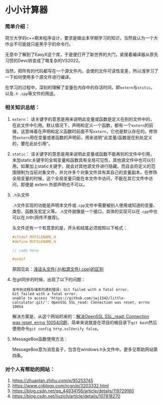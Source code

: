 # 小小计算器

### 简单介绍：

荷兰大学的c++期末程序设计，要求是做出本学期学习的知识，当然我认为一个大作业不可能就只是黑乎乎的命令行。

无意中了解到了EasyX这个库，于是便打开了新世界的大门，紧接着编译器从原先习惯的Devc转变成了略复杂的VS2022。

当然，把所有的代码都写在一个源文件内，会使的文件可读性变差，所以浅学习了一下如何使用多个源文件进行编译。

在学习的过程中，深刻的理解了变量在内存中的存活时间，即`extern`与`ststic`。以及`.h` `.cpp`等文件的用途。



### 相关知识总结：

1. `extern`：
   该关键字的意思是用来说明此变量或函数是定义在别的文件中的，在此文件中引用。默认情况下，声明和定义一个函数，都有一个`extern`的前缀，这意味着在声明和定义函数时前面不写`extern`，它也是默认存在的。修饰符`extern`用在变量或者函数的声明前，用来说明“此变量/函数是在别处定义的，要在此处引用“。

2. `static`：
   该关键字的意思是用来说明此变量或函数不能再别的文件中引用，未加static关键字的全局变量和函数具有全局可见性，其他源文件中也可以引用。如果加上static关键字，就会对其他源文件进行隐藏。而且会将定义的范围限制为当前对象文件，并允许多个对象文件具有其自己的变量副本。在修饰全局变量的时候，这个全局变量只能在本文件中访问，不能在其它文件中访问，即便是 extern 外部声明也不可以。

3. `.h`头文件

   `.h`文件实现的功能是声明本文件或`.cpp`文件中需要被别人使用或知道的变量、类型、函数及宏定义等。`.h`文件就像是一个接口，具体的实现可以在`.cpp`中也可以在.h中(网传不推荐)。	

   头文件还有一个有意思的是，开头和结尾必须按照以下格式：

   ```c++
   #ifndef MYFILENAME_H
   #define MYFILENAME_H
   
   // code here
   
   #endif
   
   ```

   原因见此：[浅谈头文件(.h)和源文件(.cpp)的区别](https://www.cnblogs.com/scyq/p/12287140.html)

4. 在git同步的时候，出现了以下的问题：

    ```shell
    发布到远程存储库时遇到错误: Git failed with a fatal error.
    Git failed with a fatal error.
    unable to access 'https://github.com/jwj1342/little-calculator.git/': OpenSSL SSL_read: Connection was reset, errno 10054
    ```

    解决方案是，从这个网站的来的：[解决OpenSSL SSL_read: Connection was reset, errno 10054问题](https://juejin.cn/post/7041207219978764296)，简单来说就是在项目的根目录下`git bash`然后使用命令`git config http.sslVerify false`。

5. MessageBox函数使用方法：

    MessageBox意为消息盒子，包含在windows.h头文件中。更多见帮助网站第四条。

    

### 对个人有帮助的网站：



1. https://zhuanlan.zhihu.com/p/95253745
2. https://www.cnblogs.com/rcgn/p/3203332.html
3. https://blog.csdn.net/qq_44934156/article/details/119729160
4. https://blog.csdn.net/liuzich/article/details/107818270